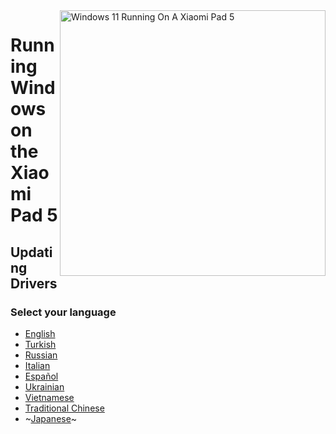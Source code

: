 ﻿<img align="right" src="https://raw.githubusercontent.com/erdilS/Port-Windows-11-Xiaomi-Pad-5/main/nabu.png" width="425" alt="Windows 11 Running On A Xiaomi Pad 5">

# Running Windows on the Xiaomi Pad 5

## Updating Drivers

### Select your language

- [English](English/update-en.md)
- [Turkish](Turkish/update-tr.md)
- [Russian](Russian/update-ru.md)
- [Italian](Italian/aggiornamento-driver-it.md)
- [Español](Español/Actualizar-es.md)
- [Ukrainian](Ukrainian/update-uk.md)
- [Vietnamese](Vietnamese/update-vi.md)
- [Traditional Chinese](Traditional%20Chinese/update-tw.md)
- ~[Japanese](Japanese/)~
